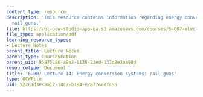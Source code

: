 ```yaml
---
content_type: resource
description: 'This resource contains information regarding energy conversion systems:
  rail guns.'
file: https://ol-ocw-studio-app-qa.s3.amazonaws.com/courses/6-007-electromagnetic-energy-from-motors-to-lasers-spring-2011/52261d3e8a1714c2b184e78774edfc55_MIT6_007S11_lec14.pdf
file_type: application/pdf
learning_resource_types:
- Lecture Notes
parent_title: Lecture Notes
parent_type: CourseSection
parent_uid: 95875286-a9a2-6136-23ed-137d8e2aa90d
resourcetype: Document
title: '6.007 Lecture 14: Energy conversion systems: rail guns'
type: OCWFile
uid: 52261d3e-8a17-14c2-b184-e78774edfc55
---
```

